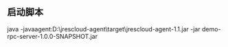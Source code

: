 启动脚本
---------------------------------
java -javaagent:D:\\jrescloud-agent\\target\\jrescloud-agent-1.1.jar -jar demo-rpc-server-1.0.0-SNAPSHOT.jar

